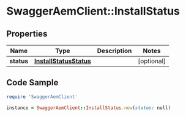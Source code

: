 # SwaggerAemClient::InstallStatus

## Properties

Name | Type | Description | Notes
------------ | ------------- | ------------- | -------------
**status** | [**InstallStatusStatus**](InstallStatusStatus.md) |  | [optional] 

## Code Sample

```ruby
require 'SwaggerAemClient'

instance = SwaggerAemClient::InstallStatus.new(status: null)
```


